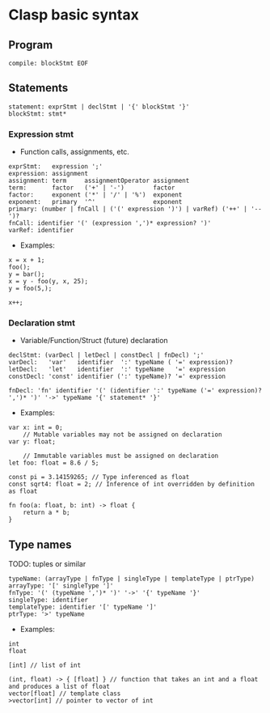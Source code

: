 # Clasp basic syntax

## Program
```
compile: blockStmt EOF
```

## Statements
```
statement: exprStmt | declStmt | '{' blockStmt '}'
blockStmt: stmt*
```
### Expression stmt
* Function calls, assignments, etc.
```
exprStmt:   expression ';'
expression: assignment
assignment: term     assignmentOperator assignment
term:       factor   ('+' | '-')        factor
factor:     exponent ('*' | '/' | '%')  exponent
exponent:   primary  '^'                exponent
primary: (number | fnCall | ('(' expression ')') | varRef) ('++' | '--')?
fnCall: identifier '(' (expression ',')* expression? ')'
varRef: identifier
```
* Examples:
```
x = x + 1;
foo();
y = bar();
x = y - foo(y, x, 25);
y = foo(5,);

x++;
```
### Declaration stmt
* Variable/Function/Struct (future) declaration
```
declStmt: (varDecl | letDecl | constDecl | fnDecl) ';'
varDecl:   'var'   identifier  ':' typeName ( '=' expression)?
letDecl:   'let'   identifier  ':' typeName   '=' expression
constDecl: 'const' identifier (':' typeName)? '=' expression

fnDecl: 'fn' identifier '(' (identifier ':' typeName ('=' expression)? ',')* ')' '->' typeName '{' statement* '}'
```
* Examples:
```
var x: int = 0;
    // Mutable variables may not be assigned on declaration
var y: float;

    // Immutable variables must be assigned on declaration
let foo: float = 8.6 / 5;

const pi = 3.14159265; // Type inferenced as float
const sqrt4: float = 2; // Inference of int overridden by definition as float

fn foo(a: float, b: int) -> float {
    return a * b;
}
```

## Type names
TODO: tuples or similar
```
typeName: (arrayType | fnType | singleType | templateType | ptrType)
arrayType: '[' singleType ']'
fnType: '(' (typeName ',')* ')' '->' '{' typeName '}'
singleType: identifier
templateType: identifier '[' typeName ']'
ptrType: '>' typeName
```
* Examples:
```
int
float

[int] // list of int

(int, float) -> { [float] } // function that takes an int and a float and produces a list of float
vector[float] // template class
>vector[int] // pointer to vector of int
```